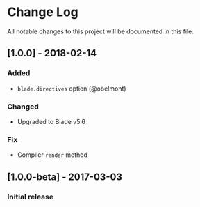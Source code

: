 # Change Log
All notable changes to this project will be documented in this file.

## [1.0.0] - 2018-02-14
### Added
- `blade.directives` option (@obelmont)

### Changed
- Upgraded to Blade v5.6

### Fix
- Compiler `render` method

## [1.0.0-beta] - 2017-03-03
### Initial release
